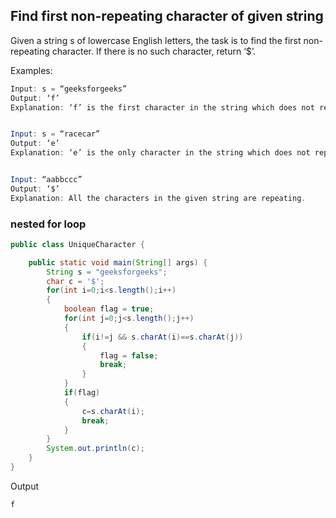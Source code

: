 ## Find first non-repeating character of given string

Given a string s of lowercase English letters, the task is to find the first non-repeating character. If there is no such character, return ‘$’.

Examples:

```java
Input: s = “geeksforgeeks”
Output: ‘f’
Explanation: ‘f’ is the first character in the string which does not repeat.


Input: s = “racecar”
Output: ‘e’
Explanation: ‘e’ is the only character in the string which does not repeat.


Input: “aabbccc”
Output: ‘$’
Explanation: All the characters in the given string are repeating.
```

### nested for loop

```java
public class UniqueCharacter {

	public static void main(String[] args) {
		String s = "geeksforgeeks";
		char c = '$';
		for(int i=0;i<s.length();i++)
		{
			boolean flag = true;
			for(int j=0;j<s.length();j++)
			{
				if(i!=j && s.charAt(i)==s.charAt(j))
				{
					flag = false;
					break;
				}
			}
			if(flag)
			{
				c=s.charAt(i);
				break;
			}
		}
		System.out.println(c);
	}
}
```

Output

```java
f
```
